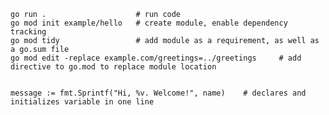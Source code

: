     go run .                    # run code
    go mod init example/hello   # create module, enable dependency tracking
    go mod tidy                 # add module as a requirement, as well as a go.sum file
    go mod edit -replace example.com/greetings=../greetings     # add directive to go.mod to replace module location 


    message := fmt.Sprintf("Hi, %v. Welcome!", name)    # declares and initializes variable in one line

